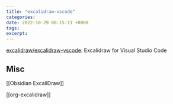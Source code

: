 ```yaml
---
title: "excalidraw-vscode"
categories: 
date: 2022-10-29 08:15:11 +0800
tags: 
excerpt: 
---
```





[excalidraw/excalidraw-vscode](https://github.com/excalidraw/excalidraw-vscode): Excalidraw for Visual Studio Code





## Misc

[[Obsidian ExcaliDraw]]

[[org-excalidraw]]

